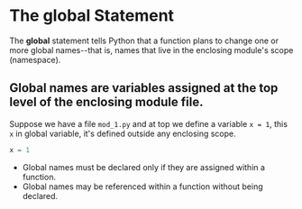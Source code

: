 # The global Statement

The **global** statement tells Python that a function plans to change one or more global names--that is, names that live in the enclosing module's scope (namespace).

## Global names are variables assigned at the top level of the enclosing module file.

Suppose we have a file `mod_1.py` and at top we define a variable `x = 1`, this `x` in global variable, it's defined outside any enclosing scope.

```py
x = 1
```

- Global names must be declared only if they are assigned within a function.
- Global names may be referenced within a function without being declared.